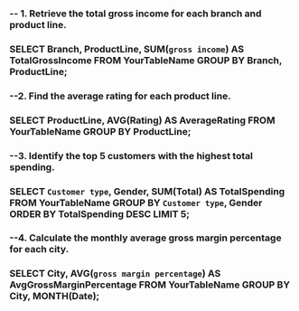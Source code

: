 ### -- 1. Retrieve the total gross income for each branch and product line.

### SELECT Branch, ProductLine, SUM(`gross income`) AS TotalGrossIncome FROM YourTableName GROUP BY Branch, ProductLine;

### --2. Find the average rating for each product line.

### SELECT ProductLine, AVG(Rating) AS AverageRating FROM YourTableName GROUP BY ProductLine;

### --3. Identify the top 5 customers with the highest total spending.
### SELECT `Customer type`, Gender, SUM(Total) AS TotalSpending FROM YourTableName GROUP BY `Customer type`, Gender ORDER BY TotalSpending DESC LIMIT 5;

### --4. Calculate the monthly average gross margin percentage for each city.
### SELECT City, AVG(`gross margin percentage`) AS AvgGrossMarginPercentage FROM YourTableName GROUP BY City, MONTH(Date);










